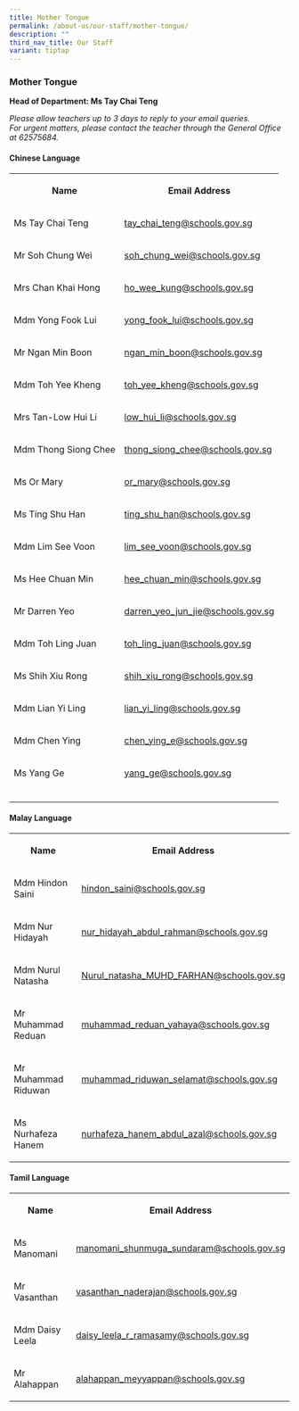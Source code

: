 ```yaml
---
title: Mother Tongue
permalink: /about-us/our-staff/mother-tongue/
description: ""
third_nav_title: Our Staff
variant: tiptap
---
```

<h3><strong>Mother Tongue</strong></h3><p><strong>Head of Department: Ms Tay Chai Teng</strong></p><p><em>Please allow teachers up to 3 days to reply to your email queries.</em>&nbsp;<br><em>For urgent matters, please contact the teacher through the General Office at 62575684.</em></p><h4><strong>Chinese Language</strong></h4><table><tbody><tr><th rowspan="1" colspan="1"><p>Name</p></th><th rowspan="1" colspan="1"><p>Email Address</p></th></tr><tr><td rowspan="1" colspan="1"><p>Ms Tay Chai Teng</p></td><td rowspan="1" colspan="1"><p><a href="mailto:tay_chai_teng@schools.gov.sg" rel="noopener noreferrer nofollow" target="_blank">tay_chai_teng@schools.gov.sg</a></p></td></tr><tr><td rowspan="1" colspan="1"><p>Mr Soh Chung Wei</p></td><td rowspan="1" colspan="1"><p><a href="mailto:soh_chung_wei@schools.gov.sg" rel="noopener noreferrer nofollow" target="_blank">soh_chung_wei@schools.gov.sg</a></p></td></tr><tr><td rowspan="1" colspan="1"><p>Mrs Chan Khai Hong</p></td><td rowspan="1" colspan="1"><p><a href="mailto:ho_wee_kung@schools.gov.sg" rel="noopener noreferrer nofollow" target="_blank">ho_wee_kung@schools.gov.sg</a></p></td></tr><tr><td rowspan="1" colspan="1"><p>Mdm Yong Fook Lui</p></td><td rowspan="1" colspan="1"><p><a href="mailto:yong_fook_lui@schools.gov.sg" rel="noopener noreferrer nofollow" target="_blank">yong_fook_lui@schools.gov.sg</a></p></td></tr><tr><td rowspan="1" colspan="1"><p>Mr Ngan Min Boon</p></td><td rowspan="1" colspan="1"><p><a href="mailto:ngan_min_boon@schools.gov.sg" rel="noopener noreferrer nofollow" target="_blank">ngan_min_boon@schools.gov.sg</a></p></td></tr><tr><td rowspan="1" colspan="1"><p>Mdm Toh Yee Kheng</p></td><td rowspan="1" colspan="1"><p><a href="mailto:toh_yee_kheng@schools.gov.sg" rel="noopener noreferrer nofollow" target="_blank">toh_yee_kheng@schools.gov.sg</a></p></td></tr><tr><td rowspan="1" colspan="1"><p>Mrs Tan-Low Hui Li</p></td><td rowspan="1" colspan="1"><p><a href="mailto:low_hui_li@schools.gov.sg" rel="noopener noreferrer nofollow" target="_blank">low_hui_li@schools.gov.sg</a></p></td></tr><tr><td rowspan="1" colspan="1"><p>Mdm Thong Siong Chee</p></td><td rowspan="1" colspan="1"><p><a href="mailto:thong_siong_chee@schools.gov.sg" rel="noopener noreferrer nofollow" target="_blank">thong_siong_chee@schools.gov.sg</a></p></td></tr><tr><td rowspan="1" colspan="1"><p>Ms Or Mary</p></td><td rowspan="1" colspan="1"><p><a href="mailto:or_mary@schools.gov.sg" rel="noopener noreferrer nofollow" target="_blank">or_mary@schools.gov.sg</a></p></td></tr><tr><td rowspan="1" colspan="1"><p>Ms Ting Shu Han</p></td><td rowspan="1" colspan="1"><p><a href="mailto:ting_shu_han@schools.gov.sg" rel="noopener noreferrer nofollow" target="_blank">ting_shu_han@schools.gov.sg</a></p></td></tr><tr><td rowspan="1" colspan="1"><p>Mdm Lim See Voon</p></td><td rowspan="1" colspan="1"><p><a href="mailto:lim_see_voon@schools.gov.sg" rel="noopener noreferrer nofollow" target="_blank">lim_see_voon@schools.gov.sg</a></p></td></tr><tr><td rowspan="1" colspan="1"><p>Ms Hee Chuan Min</p></td><td rowspan="1" colspan="1"><p><a href="mailto:hee_chuan_min@schools.gov.sg" rel="noopener noreferrer nofollow" target="_blank">hee_chuan_min@schools.gov.sg</a></p></td></tr><tr><td rowspan="1" colspan="1"><p>Mr Darren Yeo</p></td><td rowspan="1" colspan="1"><p><a href="mailto:darren_yeo_jun_jie@schools.gov.sg" rel="noopener noreferrer nofollow" target="_blank">darren_yeo_jun_jie@schools.gov.sg</a></p></td></tr><tr><td rowspan="1" colspan="1"><p>Mdm Toh Ling Juan</p></td><td rowspan="1" colspan="1"><p><a href="mailto:toh_ling_juan@schools.gov.sg" rel="noopener noreferrer nofollow" target="_blank">toh_ling_juan@schools.gov.sg</a></p></td></tr><tr><td rowspan="1" colspan="1"><p>Ms Shih Xiu Rong</p></td><td rowspan="1" colspan="1"><p><a href="mailto:shih_xiu_rong@schools.gov.sg" rel="noopener noreferrer nofollow" target="_blank">shih_xiu_rong@schools.gov.sg</a></p></td></tr><tr><td rowspan="1" colspan="1"><p>Mdm Lian Yi Ling</p></td><td rowspan="1" colspan="1"><p><a href="mailto:lian_yi_ling@schools.gov.sg" rel="noopener noreferrer nofollow" target="_blank">lian_yi_ling@schools.gov.sg</a></p></td></tr><tr><td rowspan="1" colspan="1"><p>Mdm Chen Ying</p></td><td rowspan="1" colspan="1"><p><a href="mailto:chen_ying_e@schools.gov.sg" rel="noopener noreferrer nofollow" target="_blank">chen_ying_e@schools.gov.sg</a></p></td></tr><tr><td rowspan="1" colspan="1"><p>Ms Yang Ge</p></td><td rowspan="1" colspan="1"><p><a href="mailto:yang_ge@schools.gov.sg" rel="noopener noreferrer nofollow" target="_blank">yang_ge@schools.gov.sg</a></p></td></tr><tr><td rowspan="1" colspan="1"><p></p></td><td rowspan="1" colspan="1"><p></p></td></tr></tbody></table><h4><strong>Malay Language</strong></h4><table><tbody><tr><th rowspan="1" colspan="1"><p>Name</p></th><th rowspan="1" colspan="1"><p>Email Address</p></th></tr><tr><td rowspan="1" colspan="1"><p>Mdm Hindon Saini</p></td><td rowspan="1" colspan="1"><p><a href="mailto:hindon_saini@schools.gov.sg" rel="noopener noreferrer nofollow" target="_blank">hindon_saini@schools.gov.sg</a></p></td></tr><tr><td rowspan="1" colspan="1"><p>Mdm Nur Hidayah</p></td><td rowspan="1" colspan="1"><p><a href="mailto:nur_hidayah_abdul_rahman@schools.gov.sg" rel="noopener noreferrer nofollow" target="_blank">nur_hidayah_abdul_rahman@schools.gov.sg</a></p></td></tr><tr><td rowspan="1" colspan="1"><p>Mdm Nurul Natasha</p></td><td rowspan="1" colspan="1"><p><a href="mailto:Nurul_natasha_MUHD_FARHAN@schools.gov.sg" rel="noopener noreferrer nofollow" target="_blank">Nurul_natasha_MUHD_FARHAN@schools.gov.sg</a></p></td></tr><tr><td rowspan="1" colspan="1"><p>Mr Muhammad Reduan</p></td><td rowspan="1" colspan="1"><p><a href="mailto:muhammad_reduan_yahaya@schools.gov.sg" rel="noopener noreferrer nofollow" target="_blank">muhammad_reduan_yahaya@schools.gov.sg</a></p></td></tr><tr><td rowspan="1" colspan="1"><p>Mr Muhammad Riduwan</p></td><td rowspan="1" colspan="1"><p><a href="muhammad_riduwan_selamat@schools.gov.sg" rel="noopener noreferrer nofollow" target="_blank">muhammad_riduwan_selamat@schools.gov.sg</a></p></td></tr><tr><td rowspan="1" colspan="1"><p>Ms Nurhafeza Hanem</p></td><td rowspan="1" colspan="1"><p><a href="mailto:nurhafeza_hanem_abdul_azal@schools.gov.sg" rel="noopener noreferrer nofollow" target="_blank">nurhafeza_hanem_abdul_azal@schools.gov.sg</a></p></td></tr></tbody></table><h4><strong>Tamil Language</strong></h4><table><tbody><tr><th rowspan="1" colspan="1"><p>Name</p></th><th rowspan="1" colspan="1"><p>Email Address</p></th></tr><tr><td rowspan="1" colspan="1"><p>Ms Manomani</p></td><td rowspan="1" colspan="1"><p><a href="mailto:manomani_shunmuga_sundaram@schools.gov.sg" rel="noopener noreferrer nofollow" target="_blank">manomani_shunmuga_sundaram@schools.gov.sg</a></p></td></tr><tr><td rowspan="1" colspan="1"><p>Mr Vasanthan</p></td><td rowspan="1" colspan="1"><p><a href="mailto:vasanthan_naderajan@schools.gov.sg" rel="noopener noreferrer nofollow" target="_blank">vasanthan_naderajan@schools.gov.sg</a></p></td></tr><tr><td rowspan="1" colspan="1"><p>Mdm Daisy Leela</p></td><td rowspan="1" colspan="1"><p><a href="mailto:daisy_leela_r_ramasamy@schools.gov.sg" rel="noopener noreferrer nofollow" target="_blank">daisy_leela_r_ramasamy@schools.gov.sg</a></p></td></tr><tr><td rowspan="1" colspan="1"><p>Mr Alahappan</p></td><td rowspan="1" colspan="1"><p><a href="mailto:alahappan_meyyappan@schools.gov.sg" rel="noopener noreferrer nofollow" target="_blank">alahappan_meyyappan@schools.gov.sg</a></p></td></tr></tbody></table><p></p>